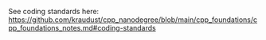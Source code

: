 See coding standards here: https://github.com/kraudust/cpp_nanodegree/blob/main/cpp_foundations/cpp_foundations_notes.md#coding-standards
